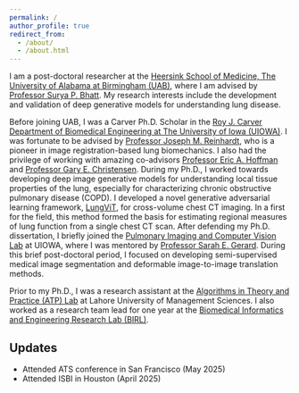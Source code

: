 ```yaml
---
permalink: /
author_profile: true
redirect_from: 
  - /about/
  - /about.html
---
```


I am a post-doctoral researcher at the [Heersink School of Medicine, The University of Alabama at Birmingham (UAB)](https://www.uab.edu/medicine/home/), where I am advised by [Professor Surya P. Bhatt](https://scholars.uab.edu/631-surya-bhatt). My research interests include the development and validation of deep generative models for understanding lung disease.  

Before joining UAB, I was a Carver Ph.D. Scholar in the [Roy J. Carver Department of Biomedical Engineering at The University of Iowa (UIOWA)](https://engineering.uiowa.edu/bme). I was fortunate to be advised by [Professor Joseph M. Reinhardt](https://engineering.uiowa.edu/directory/joseph-m-reinhardt), who is a pioneer in image registration-based lung biomechanics. I also had the privilege of working with amazing co-advisors [Professor Eric A. Hoffman](https://radiology.medicine.uiowa.edu/people/faculty/eric-hoffman) and [Professor Gary E. Christensen](https://engineering.uiowa.edu/directory/gec). During my Ph.D., I worked towards developing deep image generative models for understanding local tissue properties of the lung, especially for characterizing chronic obstructive pulmonary disease (COPD). I developed a novel generative adversarial learning framework, [LungViT](https://ieeexplore.ieee.org/document/10439260), for cross-volume chest CT imaging. In a first for the field, this method formed the basis for estimating regional measures of lung function from a single chest CT scan. After defending my Ph.D. dissertation, I briefly joined the [Pulmonary Imaging and Computer Vision Lab](https://gerard.lab.uiowa.edu) at UIOWA, where I was mentored by [Professor Sarah E. Gerard](https://engineering.uiowa.edu/directory/sarah-e-gerard). During this brief post-doctoral period, I focused on developing semi-supervised medical image segmentation and deformable image-to-image translation methods.

Prior to my Ph.D., I was a research assistant at the [Algorithms in Theory and Practice (ATP) Lab](https://web.lums.edu.pk/~hmd/index.html) at Lahore University of Management Sciences. I also worked as a research team lead for one year at the [Biomedical Informatics and Engineering Research Lab (BIRL)](https://birl.lums.edu.pk).




Updates
------
- Attended ATS conference in San Francisco (May 2025)
- Attended ISBI in Houston (April 2025)
